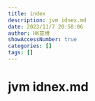 ```yaml
---
title: index
description: jvm idnex.md
date: 2023/11/7 20:58:06
author: HK意境
showAccessNumber: true
categories: []
tags: []
---
```

# jvm idnex.md

